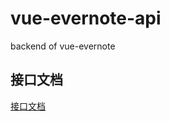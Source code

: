 # vue-evernote-api
backend of vue-evernote

## 接口文档

[接口文档](https://github.com/go-study-projs/vue-evernote-api/wiki)
